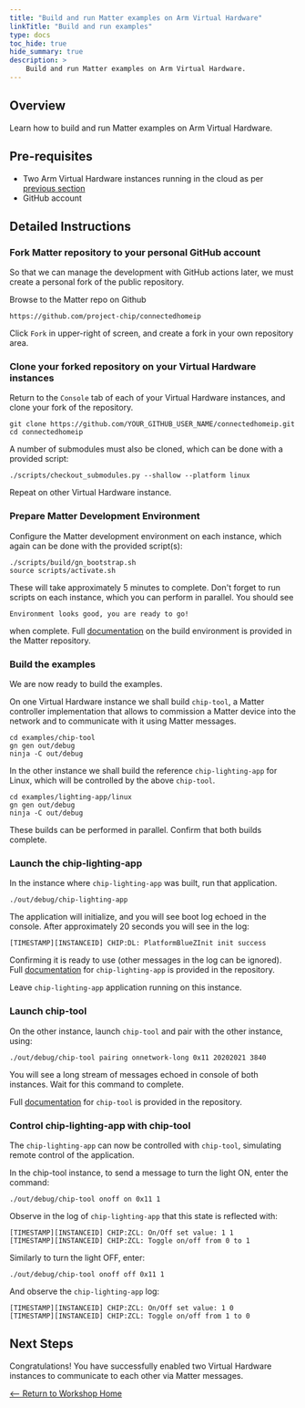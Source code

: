 ```yaml
---
title: "Build and run Matter examples on Arm Virtual Hardware"
linkTitle: "Build and run examples"
type: docs
toc_hide: true
hide_summary: true
description: >
    Build and run Matter examples on Arm Virtual Hardware.
---
```

## Overview

Learn how to build and run Matter examples on Arm Virtual Hardware.

## Pre-requisites

* Two Arm Virtual Hardware instances running in the cloud as per [previous section](/devsummit22/setup)
* GitHub account

## Detailed Instructions

### Fork Matter repository to your personal GitHub account

So that we can manage the development with GitHub actions later, we must create a personal fork of the public repository.

Browse to the Matter repo on Github
```console
https://github.com/project-chip/connectedhomeip
```

Click `Fork` in upper-right of screen, and create a fork in your own repository area.

### Clone your forked repository on your Virtual Hardware instances

Return to the `Console` tab of each of your Virtual Hardware instances, and clone your fork of the repository.
```console
git clone https://github.com/YOUR_GITHUB_USER_NAME/connectedhomeip.git
cd connectedhomeip
```
A number of submodules must also be cloned, which can be done with a provided script:
```console
./scripts/checkout_submodules.py --shallow --platform linux
```
Repeat on other Virtual Hardware instance.

### Prepare Matter Development Environment

Configure the Matter development environment on each instance, which again can be done with the provided script(s):
```console
./scripts/build/gn_bootstrap.sh
source scripts/activate.sh
```
These will take approximately 5 minutes to complete. Don't forget to run scripts on each instance, which you can perform in parallel. You should see
```
Environment looks good, you are ready to go!
```
when complete. Full [documentation](https://github.com/project-chip/connectedhomeip/blob/master/docs/guides/BUILDING.md) on the build environment is provided in the Matter repository.

### Build the examples

We are now ready to build the examples.

On one Virtual Hardware instance we shall build `chip-tool`, a Matter controller implementation that allows to commission a Matter device into the network and to communicate with it using Matter messages.
```console
cd examples/chip-tool
gn gen out/debug
ninja -C out/debug
```
In the other instance we shall build the reference `chip-lighting-app` for Linux, which will be controlled by the above `chip-tool`.
```console
cd examples/lighting-app/linux
gn gen out/debug
ninja -C out/debug
```
These builds can be performed in parallel. Confirm that both builds complete.

### Launch the chip-lighting-app

In the instance where `chip-lighting-app` was built, run that application.
```console
./out/debug/chip-lighting-app
```
The application will initialize, and you will see boot log echoed in the console. After approximately 20 seconds you will see in the log:
```
[TIMESTAMP][INSTANCEID] CHIP:DL: PlatformBlueZInit init success
```
Confirming it is ready to use (other messages in the log can be ignored). Full [documentation](https://github.com/project-chip/connectedhomeip/tree/master/examples/lighting-app/linux) for `chip-lighting-app` is provided in the repository.

Leave `chip-lighting-app` application running on this instance.

### Launch chip-tool

On the other instance, launch `chip-tool` and pair with the other instance, using:
```console
./out/debug/chip-tool pairing onnetwork-long 0x11 20202021 3840
```
You will see a long stream of messages echoed in console of both instances. Wait for this command to complete.

Full [documentation](https://github.com/project-chip/connectedhomeip/tree/master/examples/chip-tool) for `chip-tool` is provided in the repository.

### Control chip-lighting-app with chip-tool

The `chip-lighting-app` can now be controlled with `chip-tool`, simulating remote control of the application.

In the chip-tool instance, to send a message to turn the light ON, enter the command:
```console
./out/debug/chip-tool onoff on 0x11 1
```
Observe in the log of `chip-lighting-app` that this state is reflected with:
```
[TIMESTAMP][INSTANCEID] CHIP:ZCL: On/Off set value: 1 1
[TIMESTAMP][INSTANCEID] CHIP:ZCL: Toggle on/off from 0 to 1
```
Similarly to turn the light OFF, enter:
```console
./out/debug/chip-tool onoff off 0x11 1
```
And observe the `chip-lighting-app` log:
```
[TIMESTAMP][INSTANCEID] CHIP:ZCL: On/Off set value: 1 0
[TIMESTAMP][INSTANCEID] CHIP:ZCL: Toggle on/off from 1 to 0
```
## Next Steps

Congratulations! You have successfully enabled two Virtual Hardware instances to communicate to each other via Matter messages.

[<-- Return to Workshop Home](/devsummit22/#sections)

